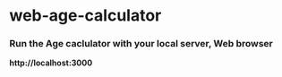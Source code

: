# web-age-calculator

### Run the Age caclulator with your local server, Web browser
**http://localhost:3000**
